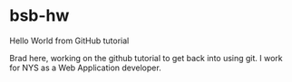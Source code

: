 # bsb-hw
Hello World from GitHub tutorial

Brad here, working on the github tutorial to get back into using git. I work for NYS as a Web Application developer.

